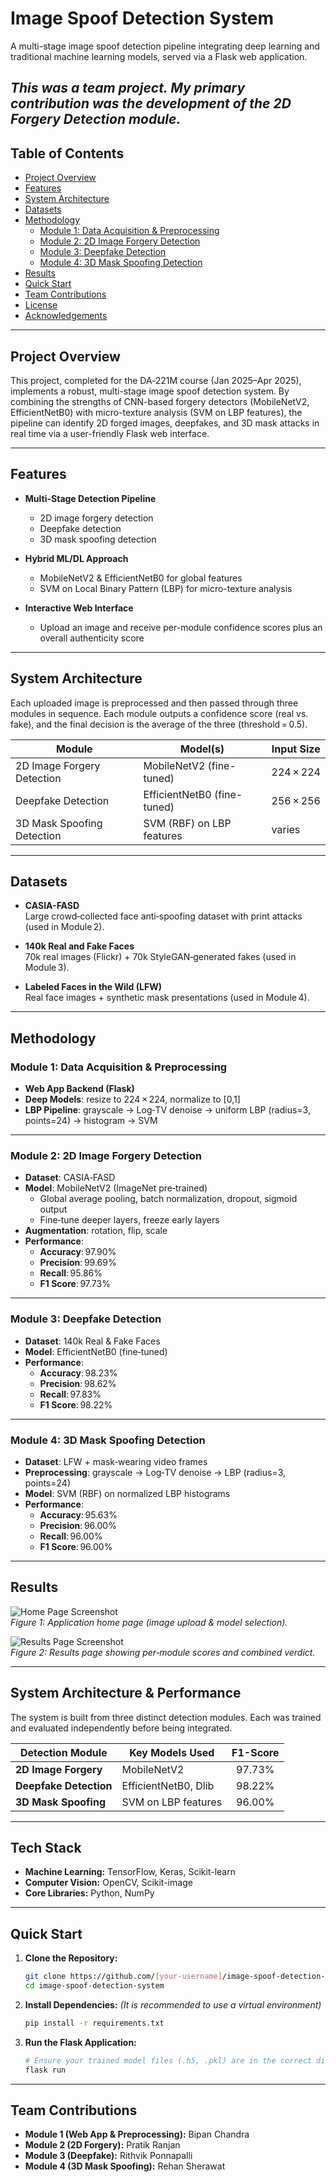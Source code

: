 # Image Spoof Detection System

A multi-stage image spoof detection pipeline integrating deep learning and traditional machine learning models, served via a Flask web application.

*This was a team project. My primary contribution was the development of the **2D Forgery Detection** module.*
---

## Table of Contents

- [Project Overview](#project-overview)  
- [Features](#features)  
- [System Architecture](#system-architecture)  
- [Datasets](#datasets)  
- [Methodology](#methodology)  
  - [Module 1: Data Acquisition & Preprocessing](#module-1-data-acquisition--preprocessing)  
  - [Module 2: 2D Image Forgery Detection](#module-2-2d-image-forgery-detection)  
  - [Module 3: Deepfake Detection](#module-3-deepfake-detection)  
  - [Module 4: 3D Mask Spoofing Detection](#module-4-3d-mask-spoofing-detection)  
- [Results](#results)  
- [Quick Start](#quick-start)  
- [Team Contributions](#team-contributions)  
- [License](#license)  
- [Acknowledgements](#acknowledgements)  

---

## Project Overview

This project, completed for the DA‑221M course (Jan 2025–Apr 2025), implements a robust, multi-stage image spoof detection system. By combining the strengths of CNN-based forgery detectors (MobileNetV2, EfficientNetB0) with micro-texture analysis (SVM on LBP features), the pipeline can identify 2D forged images, deepfakes, and 3D mask attacks in real time via a user-friendly Flask web interface.

---

## Features

- **Multi-Stage Detection Pipeline**  
  - 2D image forgery detection  
  - Deepfake detection  
  - 3D mask spoofing detection  

- **Hybrid ML/DL Approach**  
  - MobileNetV2 & EfficientNetB0 for global features  
  - SVM on Local Binary Pattern (LBP) for micro-texture analysis  

- **Interactive Web Interface**  
  - Upload an image and receive per-module confidence scores plus an overall authenticity score  

---

## System Architecture

Each uploaded image is preprocessed and then passed through three modules in sequence. Each module outputs a confidence score (real vs. fake), and the final decision is the average of the three (threshold = 0.5).

| Module                        | Model(s)                       | Input Size |
|-------------------------------|--------------------------------|------------|
| 2D Image Forgery Detection    | MobileNetV2 (fine-tuned)       | 224 × 224  |
| Deepfake Detection            | EfficientNetB0 (fine-tuned)    | 256 × 256  |
| 3D Mask Spoofing Detection    | SVM (RBF) on LBP features      | varies     |

---

## Datasets

- **CASIA-FASD**  
  Large crowd‑collected face anti‑spoofing dataset with print  attacks (used in Module 2).

- **140k Real and Fake Faces**  
  70k real images (Flickr) + 70k StyleGAN‑generated fakes (used in Module 3).

- **Labeled Faces in the Wild (LFW)**  
  Real face images + synthetic mask presentations (used in Module 4).

---

## Methodology

### Module 1: Data Acquisition & Preprocessing

- **Web App Backend (Flask)**  
- **Deep Models**: resize to 224 × 224, normalize to [0,1]  
- **LBP Pipeline**: grayscale → Log‑TV denoise → uniform LBP (radius=3, points=24) → histogram → SVM

---

### Module 2: 2D Image Forgery Detection

- **Dataset**: CASIA‑FASD  
- **Model**: MobileNetV2 (ImageNet pre‑trained)  
  - Global average pooling, batch normalization, dropout, sigmoid output  
  - Fine‑tune deeper layers, freeze early layers  
- **Augmentation**: rotation, flip, scale  
- **Performance**:  
  - **Accuracy**: 97.90%  
  - **Precision**: 99.69%  
  - **Recall**: 95.86%  
  - **F1 Score**: 97.73%  

---

### Module 3: Deepfake Detection

- **Dataset**: 140k Real & Fake Faces  
- **Model**: EfficientNetB0 (fine‑tuned)
- **Performance**:  
  - **Accuracy**: 98.23%  
  - **Precision**: 98.62%  
  - **Recall**: 97.83%  
  - **F1 Score**: 98.22%  

---

### Module 4: 3D Mask Spoofing Detection

- **Dataset**: LFW + mask‑wearing video frames  
- **Preprocessing**: grayscale → Log‑TV denoise → LBP (radius=3, points=24)  
- **Model**: SVM (RBF) on normalized LBP histograms  
- **Performance**:  
  - **Accuracy**: 95.63%  
  - **Precision**: 96.00%  
  - **Recall**: 96.00%  
  - **F1 Score**: 96.00%  

---

## Results

![Home Page Screenshot](./homepage.png)  
*Figure 1: Application home page (image upload & model selection).*

![Results Page Screenshot](./results.png)  
*Figure 2: Results page showing per‑module scores and combined verdict.*

---

## System Architecture & Performance
The system is built from three distinct detection modules. Each was trained and evaluated independently before being integrated.

| Detection Module       | Key Models Used        | F1-Score |
| ---------------------- | ---------------------- | :------: |
| **2D Image Forgery**   | MobileNetV2            | 97.73%   |
| **Deepfake Detection** | EfficientNetB0, Dlib   | 98.22%   |
| **3D Mask Spoofing**   | SVM on LBP features    | 96.00%   |



---

## Tech Stack
-   **Machine Learning:** TensorFlow, Keras, Scikit-learn
-   **Computer Vision:** OpenCV, Scikit-image
-   **Core Libraries:** Python, NumPy

---

## Quick Start

1.  **Clone the Repository:**
    ```bash
    git clone https://github.com/[your-username]/image-spoof-detection-system.git
    cd image-spoof-detection-system
    ```

2.  **Install Dependencies:**
    *(It is recommended to use a virtual environment)*
    ```bash
    pip install -r requirements.txt
    ```

3.  **Run the Flask Application:**
    ```bash
    # Ensure your trained model files (.h5, .pkl) are in the correct directory
    flask run
    ```
---

## Team Contributions
-   **Module 1 (Web App & Preprocessing):** Bipan Chandra
-   **Module 2 (2D Forgery):** Pratik Ranjan
-   **Module 3 (Deepfake):** Rithvik Ponnapalli
-   **Module 4 (3D Mask Spoofing):** Rehan Sherawat

